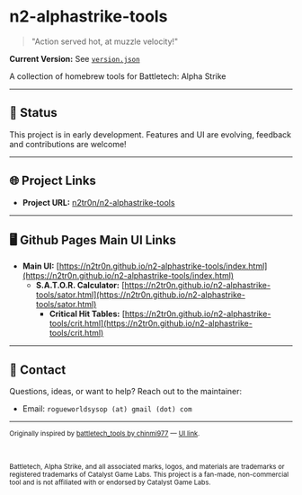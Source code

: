 # n2-alphastrike-tools

> "Action served hot, at muzzle velocity!"

**Current Version:** See [`version.json`](./version.json)

A collection of homebrew tools for Battletech: Alpha Strike

---

## 🚀 Status
This project is in early development. Features and UI are evolving, feedback and contributions are welcome!

---

## 🌐 Project Links
- **Project URL:** [n2tr0n/n2-alphastrike-tools](https://github.com/n2tr0n/n2-alphastrike-tools)

---

## 🖥️ Github Pages Main UI Links
- **Main UI:** [https://n2tr0n.github.io/n2-alphastrike-tools/index.html](https://n2tr0n.github.io/n2-alphastrike-tools/index.html)
  - **S.A.T.O.R. Calculator:** [https://n2tr0n.github.io/n2-alphastrike-tools/sator.html](https://n2tr0n.github.io/n2-alphastrike-tools/sator.html)
    - **Critical Hit Tables:** [https://n2tr0n.github.io/n2-alphastrike-tools/crit.html](https://n2tr0n.github.io/n2-alphastrike-tools/crit.html)

---

## 🤝 Contact
Questions, ideas, or want to help? Reach out to the maintainer:
- Email: `rogueworldsysop (at) gmail (dot) com`

---

<sub>Originally inspired by [battletech_tools by chinmi977](https://github.com/chinmi977/battletech_tools) — [UI link](https://chinmi977.github.io/battletech_tools/index.html).</sub>

<br>

<sub>Battletech, Alpha Strike, and all associated marks, logos, and materials are trademarks or registered trademarks of Catalyst Game Labs. This project is a fan-made, non-commercial tool and is not affiliated with or endorsed by Catalyst Game Labs.</sub>
